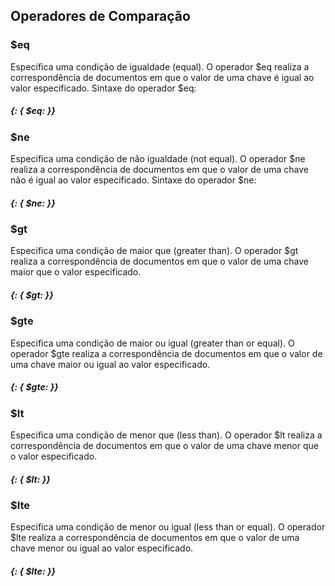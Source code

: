 ## Operadores de Comparação

### $eq

Específica uma condição de igualdade (equal). O operador $eq realiza a correspondência de documentos em que o valor de uma chave é igual ao valor especificado.
Sintaxe do operador $eq:

##### {<chave>: { $eq: <valor> }}

### $ne

Especifica uma condição de não igualdade (not equal). O operador $ne realiza a correspondência de documentos em que o valor de uma chave não é igual ao valor especificado.
Sintaxe do operador $ne:

##### {<chave>: { $ne: <valor> }}

### $gt

Especifica uma condição de maior que (greater than). O operador $gt realiza a correspondência de documentos em que o valor de uma chave maior que o valor especificado.

##### {<chave>: { $gt: <valor> }}

### $gte

Especifica uma condição de maior ou igual (greater than or equal). O operador $gte realiza a correspondência de documentos em que o valor de uma chave maior ou igual ao valor especificado.

##### {<chave>: { $gte: <valor> }}

### $lt

Especifica uma condição de menor que (less than). O operador $lt realiza a correspondência de documentos em que o valor de uma chave menor que o valor especificado.

##### {<chave>: { $lt: <valor> }}

### $lte

Especifica uma condição de menor ou igual (less than or equal). O operador $lte realiza a correspondência de documentos em que o valor de uma chave menor ou igual ao valor especificado.

##### {<chave>: { $lte: <valor> }}